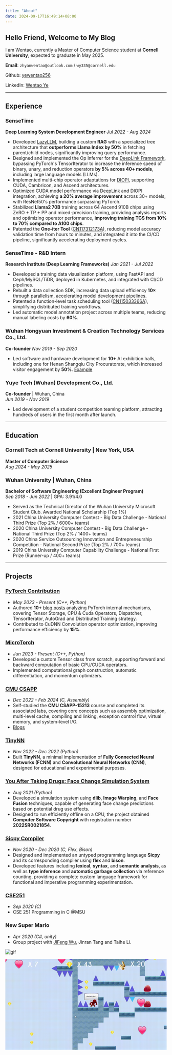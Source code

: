 ```yaml
---
title: "About"
date: 2024-09-17T16:49:14+08:00
---
```


## Hello Friend, Welcome to My Blog

I am Wentao, currently a Master of Computer Science student at **Cornell University**, expected to graduate in May 2025.

**Email**: `zhyanwentao@outlook.com` / `wy335@cornell.edu`

Github: [yewentao256](https://github.com/yewentao256)

LinkedIn: [Wentao Ye](https://www.linkedin.com/in/yewentao/)

---

## Experience

### **SenseTime**

**Deep Learning System Development Engineer**
*Jul 2022 - Aug 2024*

- Developed [LazyLLM](https://github.com/LazyAGI/LazyLLM/issues?q=author%3Ayewentao256+), building a custom **RAG** with a specialized tree architecture that **outperforms Llama Index by 50%** in fetching parent/child nodes, significantly improving query performance.
- Designed and implemented the Op Inferrer for the [DeepLink Framework](https://github.com/DeepLink-org/deeplink.framework/issues?q=author%3Ayewentao256+), bypassing PyTorch's TensorIterator to increase the inference speed of binary, unary, and reduction operators **by 5% across 40+ models**, including large language models (LLMs).
- Implemented multi-chip operator adaptations for [DIOPI](https://github.com/DeepLink-org/DIOPI/issues?q=author%3Ayewentao256+), supporting CUDA, Cambricon, and Ascend architectures.
- Optimized CUDA model performance via DeepLink and DIOPI integration, achieving **a 20% average improvement** across 30+ models, with ResNet50's performance surpassing PyTorch.
- Stabilized **Llama2 70B** training across 64 Ascend 910B chips using ZeRO + TP + PP and mixed-precision training, providing analysis reports and optimizing operator performance, **improving training TGS from 10% to 70% compared to A100 chips**.
- Patented the **One-iter Tool** ([CN117312173A](https://patents.google.com/patent/CN117312173A/en?oq=CN117312173A)), reducing model accuracy validation time from hours to minutes, and integrated it into the CI/CD pipeline, significantly accelerating deployment cycles.

### **SenseTime - R&D Intern**

**Research Institute (Deep Learning Frameworks)**
*Jan 2021 - Jul 2022*

- Developed a training data visualization platform, using FastAPI and Ceph/MySQL/TiDB, deployed in Kubernetes, and integrated with CI/CD pipelines.
- Rebuilt a data collection SDK, increasing data upload efficiency **10×** through parallelism, accelerating model development pipelines.
- Patented a function-level task scheduling tool ([CN115033366A](https://patents.google.com/patent/CN115033366A/en)), simplifying distributed training workflows.
- Led automatic model annotation project across multiple teams, reducing manual labeling costs by **60%**.

### **Wuhan Hongyuan Investment & Creation Technology Services Co., Ltd.**

**Co-founder**
*Nov 2019 - Sep 2020*

- Led software and hardware development for **10+** AI exhibition halls, including one for Henan Shangqiu City Procuratorate, which increased visitor engagement by **50%**. [Example](https://github.com/yewentao256/You-after-taking-drugs)

### **Yuye Tech (Wuhan) Development Co., Ltd.**

**Co-founder** | Wuhan, China  
*Jun 2019 - Nov 2019*

- Led development of a student competition teaming platform, attracting hundreds of users in the first month after launch.

---

## Education

### **Cornell Tech at Cornell University** | New York, USA

**Master of Computer Science**  
*Aug 2024 - May 2025*

### **Wuhan University** | Wuhan, China

**Bachelor of Software Engineering (Excellent Engineer Program)**  
*Sep 2018 - Jun 2022* | GPA: 3.91/4.0

- Served as the Technical Director of the Wuhan University Microsoft Student Club. Awarded National Scholarship (Top 1%)
- 2021 China University Computer Contest - Big Data Challenge - National Third Prize (Top 2% / 6000+ teams)
- 2020 China University Computer Contest - Big Data Challenge - National Third Prize (Top 2% / 1400+ teams)
- 2020 China Service Outsourcing Innovation and Entrepreneurship Competition - National Second Prize (Top 2% / 700+ teams)
- 2019 China University Computer Capability Challenge - National First Prize (Runner-up / 400+ teams)

---

## Projects

### **[PyTorch Contribution](https://github.com/pytorch/pytorch/issues?q=author%3Ayewentao256)**

- *May 2023 - Present (C++, Python)*
- Authored **10+** [blog posts](https://wentao.site/categories/pytorch/) analyzing PyTorch internal mechanisms, covering Tensor Storage, CPU & Cuda Operators, Dispatcher, TensorIterator, AutoGrad and Distributed Training strategy.
- Contributed to CuDNN Convolution operator optimization, improving performance efficiency by **15%**.

### **[MicroTorch](https://github.com/yewentao256/MicroTorch)**

- *Jun 2023 - Present (C++, Python)*
- Developed a custom Tensor class from scratch, supporting forward and backward computation of basic CPU/CUDA operators.
- Implemented computational graph construction, automatic differentiation, and momentum optimizers.

### **[CMU CSAPP](https://github.com/yewentao256/CSAPP_15213)**

- *Dec 2022 - Feb 2024 (C, Assembly)*
- Self-studied the **CMU CSAPP-15213** course and completed its associated labs, covering core concepts such as assembly optimization, multi-level cache, compiling and linking, exception control flow, virtual memory, and system-level I/O.
- [Blogs](https://wentao.site/categories/csapp/)

### **[TinyNN](https://github.com/yewentao256/TinyNN)**

- *Nov 2022 - Dec 2022 (Python)*
- Built **TinyNN**, a minimal implementation of **Fully Connected Neural Networks (FCNN)** and **Convolutional Neural Networks (CNN)**, designed for educational and experimental purposes.

### **[You After Taking Drugs: Face Change Simulation System](https://github.com/yewentao256/You-after-taking-drugs)**

- *Aug 2021 (Python)*
- Developed a simulation system using **dlib**, **Image Warping**, and **Face Fusion** techniques, capable of generating face change predictions based on potential drug use effects.
- Designed to run efficiently offline on a CPU, the project obtained **Computer Software Copyright** with registration number **2022SR0021854**.

### **[Sicpy Compiler](https://github.com/yewentao256/sicpy)**

- *Nov 2020 - Dec 2020 (C, Flex, Bison)*
- Designed and implemented an untyped programming language **Sicpy** and its corresponding compiler using **flex** and **bison**.
- Developed features including **lexical**, **syntax**, and **semantic analysis**, as well as **type inference** and **automatic garbage collection** via reference counting, providing a complete custom language framework for functional and imperative programming experimentation.

### **[CSE251](https://github.com/yewentao256/CSE251)**

- *Sep 2020 (C)*
- CSE 251 Programming in C @MSU

### **New Super Mario**

- *Apr 2020 (C#, unity)*
- Group project with [JiFeng Wu](https://github.com/jifengwu2k), Jinran Tang and Taihe Li.

![gif](resources/mario.gif)

![gif](resources/mario2.gif)
